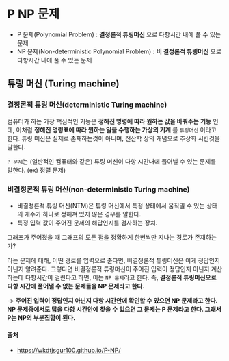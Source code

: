 # P NP 문제

- P 문제(Polynomial Problem) : __결정론적 튜링머신__ 으로 다항시간 내에 풀 수 있는 문제
- NP 문제(Non-deterministic Polynomial Problem) : __비 결정론적 튜링머신__ 으로 다항시간 내에 풀 수 있는 문제  

## 튜링 머신 (Turing machine)

### 결정론적 튜링 머신(deterministic Turing machine)

컴퓨터가 하는 가장 핵심적인 기능은 __정해진 명령에 따라 원하는 값을 바꿔주는 기능__ 인데, 이처럼 __정해진 명령표에 따라 원하는 일을 수행하는 가상의 기계__ 를 `튜링머신` 이라고 한다. 튜링 머신은 실제로 존재하는것이 아니며, 전산학 상의 개념으로 추상화 시킨것을 말한다.  

`P 문제`는 (일반적인 컴퓨터와 같은) 튜링 머신이 다항 시간내에 풀어낼 수 있는 문제를 말한다. (ex) 정렬 문제)

### 비결정론적 튜링 머신(non-deterministic Turing machine)

- 비결정론적 튜링 머신(NTM)은 튜링 머신에서 특정 상태에서 움직일 수 있는 상태의 개수가 하나로 정해져 있지 않은 경우를 말한다.  
- 특정 입력 값이 주어진 문제의 해답인지를 검사하는 장치.

그래프가 주어졌을 때 그래프의 모든 점을 정확하게 한번씩만 지나는 경로가 존재하는가?  

라는 문제에 대해, 어떤 경로를 입력으로 준다면, 비결정론적 튜링머신은 이게 정답인지 아닌지 알려준다. 그렇다면 비결정론적 튜링머신이 주어진 입력이 정답인지 아닌지 계산하는데 다항시간이 걸린다고 하면, 이는 `NP 문제`라고 한다. 즉, __결정론적 튜링머신으로 다항 시간에 풀어낼 수 없는 문제들을 NP 문제라고 한다.__  

-> __주어진 입력이 정답인지 아닌지 다항 시간안에 확인할 수 있으면 NP 문제라고 한다. NP 문제중에서도 답을 다항 시간안에 찾을 수 있으면 그 문제는 P 문제라고 한다. 그래서 P는 NP의 부분집합이 된다.__



#### 출처
- https://wkdtjsgur100.github.io/P-NP/